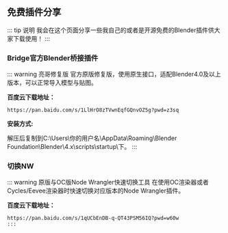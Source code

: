 ## 免费插件分享

::: tip 说明
我会在这个页面分享一些我自己的或者是开源免费的Blender插件供大家下载使用！
:::

### Bridge官方Blender桥接插件
::: warning 亮哥修复版
官方原版修复版，使用原生接口，适配Blender4.0及以上版本，可以正常导入模型与贴图。

**百度云下载地址：**
```
https://pan.baidu.com/s/1LlHrO8zTVwnEqfGQnvOZ5g?pwd=z3sq

```

**安装方式:**

解压后复制到C:\Users\你的用户名\AppData\Roaming\Blender Foundation\Blender\4.x\scripts\startup\下。
:::




### 切换NW
::: warning 原版与OC版Node Wrangler快速切换工具
在使用OC渲染器或者Cycles/Eevee渲染器时快速切换对应版本的Node Wrangler插件。

**百度云下载地址：**
```
https://pan.baidu.com/s/1qUCbEnDB-q-QT43PSM56IQ?pwd=w60w
:::
